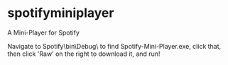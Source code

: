 # spotifyminiplayer
A Mini-Player for Spotify

Navigate to Spotify\bin\Debug\ to find Spotify-Mini-Player.exe, click that, then click 'Raw' on the right to download it, and run!
